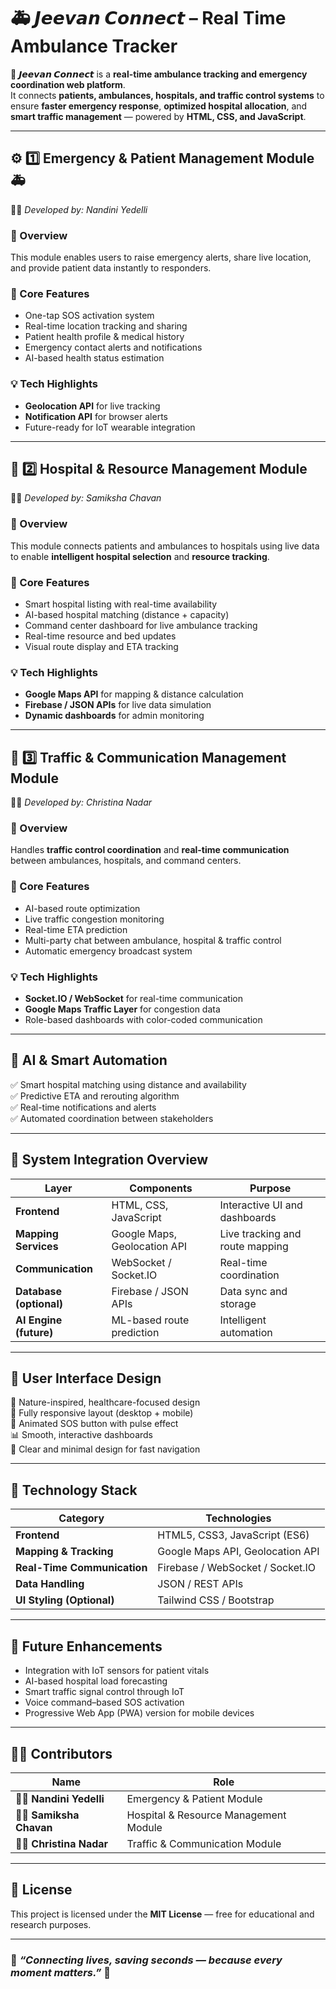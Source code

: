 # 🚑 **𝙅𝙚𝙚𝙫𝙖𝙣 𝘾𝙤𝙣𝙣𝙚𝙘𝙩 – Real Time Ambulance Tracker**

🚨 **𝙅𝙚𝙚𝙫𝙖𝙣 𝘾𝙤𝙣𝙣𝙚𝙘𝙩** is a **real-time ambulance tracking and emergency coordination web platform**.  
It connects **patients, ambulances, hospitals, and traffic control systems** to ensure **faster emergency response**, **optimized hospital allocation**, and **smart traffic management** — powered by **HTML, CSS, and JavaScript**.

---

## ⚙️ **1️⃣ Emergency & Patient Management Module** 🚑  
👩‍💻 *Developed by: Nandini Yedelli*

### 🧭 Overview  
This module enables users to raise emergency alerts, share live location, and provide patient data instantly to responders.

### 🔹 Core Features
- One-tap SOS activation system  
- Real-time location tracking and sharing  
- Patient health profile & medical history  
- Emergency contact alerts and notifications  
- AI-based health status estimation  

### 💡 Tech Highlights
- **Geolocation API** for live tracking  
- **Notification API** for browser alerts  
- Future-ready for IoT wearable integration  

---

## 🏥 **2️⃣ Hospital & Resource Management Module**  
👩‍💻 *Developed by: Samiksha Chavan*

### 🧭 Overview  
This module connects patients and ambulances to hospitals using live data to enable **intelligent hospital selection** and **resource tracking**.

### 🔹 Core Features
- Smart hospital listing with real-time availability  
- AI-based hospital matching (distance + capacity)  
- Command center dashboard for live ambulance tracking  
- Real-time resource and bed updates  
- Visual route display and ETA tracking  

### 💡 Tech Highlights
- **Google Maps API** for mapping & distance calculation  
- **Firebase / JSON APIs** for live data simulation  
- **Dynamic dashboards** for admin monitoring  

---

## 🚦 **3️⃣ Traffic & Communication Management Module**  
👩‍💻 *Developed by: Christina Nadar*

### 🧭 Overview  
Handles **traffic control coordination** and **real-time communication** between ambulances, hospitals, and command centers.

### 🔹 Core Features
- AI-based route optimization  
- Live traffic congestion monitoring  
- Real-time ETA prediction  
- Multi-party chat between ambulance, hospital & traffic control  
- Automatic emergency broadcast system  

### 💡 Tech Highlights
- **Socket.IO / WebSocket** for real-time communication  
- **Google Maps Traffic Layer** for congestion data  
- Role-based dashboards with color-coded communication  

---

## 🧠 **AI & Smart Automation**

✅ Smart hospital matching using distance and availability  
✅ Predictive ETA and rerouting algorithm  
✅ Real-time notifications and alerts  
✅ Automated coordination between stakeholders  

---

## 🔗 **System Integration Overview**

| Layer | Components | Purpose |
|-------|-------------|----------|
| **Frontend** | HTML, CSS, JavaScript | Interactive UI and dashboards |
| **Mapping Services** | Google Maps, Geolocation API | Live tracking and route mapping |
| **Communication** | WebSocket / Socket.IO | Real-time coordination |
| **Database (optional)** | Firebase / JSON APIs | Data sync and storage |
| **AI Engine (future)** | ML-based route prediction | Intelligent automation |

---

## 🎨 **User Interface Design**

🌿 Nature-inspired, healthcare-focused design  
📱 Fully responsive layout (desktop + mobile)  
🚨 Animated SOS button with pulse effect  
📊 Smooth, interactive dashboards  
🎯 Clear and minimal design for fast navigation  

---

## 🧰 **Technology Stack**

| Category | Technologies |
|-----------|---------------|
| **Frontend** | HTML5, CSS3, JavaScript (ES6) |
| **Mapping & Tracking** | Google Maps API, Geolocation API |
| **Real-Time Communication** | Firebase / WebSocket / Socket.IO |
| **Data Handling** | JSON / REST APIs |
| **UI Styling (Optional)** | Tailwind CSS / Bootstrap |

---

## 🚀 **Future Enhancements**

- Integration with IoT sensors for patient vitals  
- AI-based hospital load forecasting  
- Smart traffic signal control through IoT  
- Voice command–based SOS activation  
- Progressive Web App (PWA) version for mobile devices  

---

## 👩‍💻 **Contributors**

| Name | Role |
|------|------|
| 👩‍💻 **Nandini Yedelli** | Emergency & Patient Module |
| 👩‍💻 **Samiksha Chavan** | Hospital & Resource Management Module |
| 👩‍💻 **Christina Nadar** | Traffic & Communication Module |

---

## 📜 **License**

This project is licensed under the **MIT License** — free for educational and research purposes.

---

### 🌟 *“Connecting lives, saving seconds — because every moment matters.”* 🌟